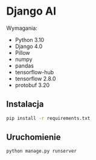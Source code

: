 # Django AI
Wymagania:
- Python 3.10
- Django 4.0
- Pillow
- numpy
- pandas
- tensorflow-hub
- tensorflow 2.8.0
- protobuf 3.20

## Instalacja
```sh
pip install -r requirements.txt
```

## Uruchomienie
```sh
python manage.py runserver
```
